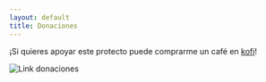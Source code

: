 ```yaml
---
layout: default
title: Donaciones
---
```


¡Si quieres apoyar este protecto puede comprarme un café en [kofi](https://ko-fi.com/vanchesv)!

<a><img alt="Link donaciones" style="border-width:0" src="C:\Users\corte\Pictures\Support-Kofi.png"/></a>